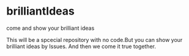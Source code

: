 # brilliantIdeas
come and show your brilliant ideas


This will be a spcecial repository with no code.But you can show your brilliant ideas by Issues. And then we come it true together.
